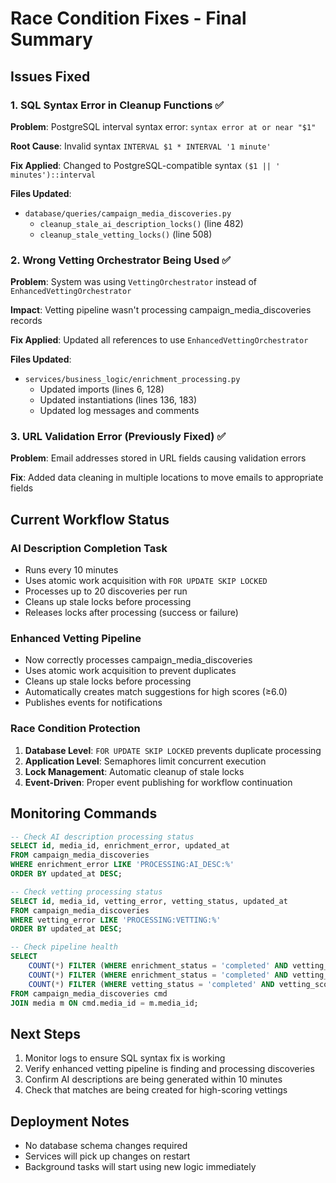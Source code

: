 # Race Condition Fixes - Final Summary

## Issues Fixed

### 1. SQL Syntax Error in Cleanup Functions ✅
**Problem**: PostgreSQL interval syntax error: `syntax error at or near "$1"`

**Root Cause**: Invalid syntax `INTERVAL $1 * INTERVAL '1 minute'`

**Fix Applied**: Changed to PostgreSQL-compatible syntax `($1 || ' minutes')::interval`

**Files Updated**:
- `database/queries/campaign_media_discoveries.py`
  - `cleanup_stale_ai_description_locks()` (line 482)
  - `cleanup_stale_vetting_locks()` (line 508)

### 2. Wrong Vetting Orchestrator Being Used ✅
**Problem**: System was using `VettingOrchestrator` instead of `EnhancedVettingOrchestrator`

**Impact**: Vetting pipeline wasn't processing campaign_media_discoveries records

**Fix Applied**: Updated all references to use `EnhancedVettingOrchestrator`

**Files Updated**:
- `services/business_logic/enrichment_processing.py`
  - Updated imports (lines 6, 128)
  - Updated instantiations (lines 136, 183)
  - Updated log messages and comments

### 3. URL Validation Error (Previously Fixed) ✅
**Problem**: Email addresses stored in URL fields causing validation errors

**Fix**: Added data cleaning in multiple locations to move emails to appropriate fields

## Current Workflow Status

### AI Description Completion Task
- Runs every 10 minutes
- Uses atomic work acquisition with `FOR UPDATE SKIP LOCKED`
- Processes up to 20 discoveries per run
- Cleans up stale locks before processing
- Releases locks after processing (success or failure)

### Enhanced Vetting Pipeline
- Now correctly processes campaign_media_discoveries
- Uses atomic work acquisition to prevent duplicates
- Cleans up stale locks before processing
- Automatically creates match suggestions for high scores (≥6.0)
- Publishes events for notifications

### Race Condition Protection
1. **Database Level**: `FOR UPDATE SKIP LOCKED` prevents duplicate processing
2. **Application Level**: Semaphores limit concurrent execution
3. **Lock Management**: Automatic cleanup of stale locks
4. **Event-Driven**: Proper event publishing for workflow continuation

## Monitoring Commands

```sql
-- Check AI description processing status
SELECT id, media_id, enrichment_error, updated_at
FROM campaign_media_discoveries
WHERE enrichment_error LIKE 'PROCESSING:AI_DESC:%'
ORDER BY updated_at DESC;

-- Check vetting processing status
SELECT id, media_id, vetting_error, vetting_status, updated_at
FROM campaign_media_discoveries
WHERE vetting_error LIKE 'PROCESSING:VETTING:%'
ORDER BY updated_at DESC;

-- Check pipeline health
SELECT 
    COUNT(*) FILTER (WHERE enrichment_status = 'completed' AND vetting_status = 'pending' AND m.ai_description IS NULL) as needs_ai_desc,
    COUNT(*) FILTER (WHERE enrichment_status = 'completed' AND vetting_status = 'pending' AND m.ai_description IS NOT NULL) as ready_for_vetting,
    COUNT(*) FILTER (WHERE vetting_status = 'completed' AND vetting_score >= 5.0 AND NOT match_created) as ready_for_match
FROM campaign_media_discoveries cmd
JOIN media m ON cmd.media_id = m.media_id;
```

## Next Steps
1. Monitor logs to ensure SQL syntax fix is working
2. Verify enhanced vetting pipeline is finding and processing discoveries
3. Confirm AI descriptions are being generated within 10 minutes
4. Check that matches are being created for high-scoring vettings

## Deployment Notes
- No database schema changes required
- Services will pick up changes on restart
- Background tasks will start using new logic immediately